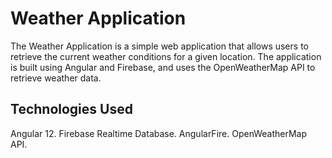 # Weather Application

The Weather Application is a simple web application that allows users to retrieve the current weather conditions for a given location.
The application is built using Angular and Firebase, and uses the OpenWeatherMap API to retrieve weather data.

## Technologies Used
Angular 12.
Firebase Realtime Database.
AngularFire.
OpenWeatherMap API.
